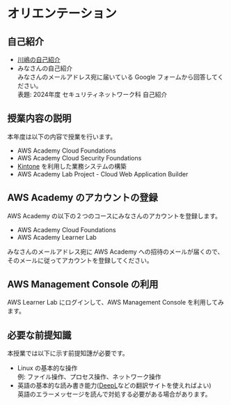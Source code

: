# オリエンテーション
## 自己紹介
- [川嶋の自己紹介](../introducemyself/introducemyself.md)
- みなさんの自己紹介  
  みなさんのメールアドレス宛に届いている Google フォームから回答してください。  
  表題: 2024年度 セキュリティネットワーク科 自己紹介

## 授業内容の説明
本年度は以下の内容で授業を行います。
- AWS Academy Cloud Foundations
- AWS Academy Cloud Security Foundations
- [Kintone](https://kintone.cybozu.co.jp/) を利用した業務システムの構築
- AWS Academy Lab Project - Cloud Web Application Builder

## AWS Academy のアカウントの登録
AWS Academy の以下の２つのコースにみなさんのアカウントを登録します。
- AWS Academy Cloud Foundations
- AWS Academy Learner Lab

みなさんのメールアドレス宛に AWS Academy への招待のメールが届くので、そのメールに従ってアカウントを登録してください。

## AWS Management Console の利用
AWS Learner Lab にログインして、AWS Management Console を利用してみます。

## 必要な前提知識
本授業では以下に示す前提知譓が必要です。

- Linux の基本的な操作  
  例: ファイル操作、プロセス操作、ネットワーク操作
- 英語の基本的な読み書き能力([DeepL](https://www.deepl.com/ja/translator)などの翻訳サイトを使えればよい)  
  英語のエラーメッセージを読んで対処する必要がある場合があります。
